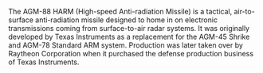 The AGM-88 HARM (High-speed Anti-radiation Missile) is a tactical, air-to-surface anti-radiation missile designed to home in on electronic transmissions coming from surface-to-air radar systems. It was originally developed by Texas Instruments as a replacement for the AGM-45 Shrike and AGM-78 Standard ARM system. Production was later taken over by Raytheon Corporation when it purchased the defense production business of Texas Instruments.
